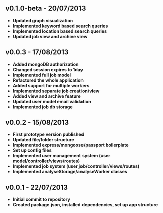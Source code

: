 ## v0.1.0-beta - 20/07/2013
- **Updated graph visualization**
- **Implemented keyword based search queries**
- **Implemented location based search queries**
- **Updated job view and archive view**

## v0.0.3 - 17/08/2013
- **Added mongoDB authorization**
- **Changed session expires to 1day**
- **Implemented full job model**
- **Refactored the whole application**
- **Added support for multiple workers**
- **Implemented separate job creation/view**
- **Added view and archive feature**
- **Updated user model email validation**
- **Implemented job db storage**

## v0.0.2 - 15/08/2013
- **First prototype version published**
- **Updated file/folder structure**
- **Implemented express/mongoose/passport boilerplate**
- **Set up config files**
- **Implemented user management system (user model/controller/views/routes)**
- **Implemented job system (user job/controller/views/routes)**
- **Implemented analyseStorage/analyseWorker classes**


## v0.0.1 - 22/07/2013
- **Initial commit to repository**
- **Created package.json, installed dependencies, set up app structure**